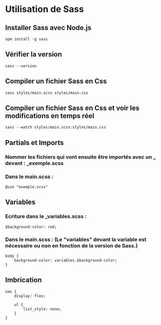 # Utilisation de Sass 

## Installer Sass avec Node.js

``` 
npm install -g sass
``` 

## Vérifier la version 

``` 
sass --version
``` 

## Compiler un fichier Sass en Css

``` 
sass styles/main.scss styles/main.css
``` 

## Compiler un fichier Sass en Css et voir les modifications en temps réel

``` 
sass --watch styles/main.scss:styles/main.css
``` 

## Partials et Imports

### Nommer les fichiers qui vont ensuite être importés avec un _ devant : _exemple.scss
### Dans le main.scss : 
``` 
@use "exemple.scss"
``` 

## Variables

### Ecriture dans le _variables.scss : 
``` 
$background-color: red;
``` 

### Dans le main.scss :  (Le "variables" devant la variable est nécessaire ou non en fonction de la version de Sass.)
``` 
body {
    background-color: variables.$background-color;
}
``` 

## Imbrication

``` 
nav {
    display: flex;

    ul {
        list_style: none;
    }
}
```
